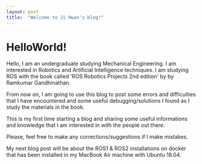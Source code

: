 ```yaml
---
layout: post
title:  "Welcome to Ji Hwan's blog!"
---
```


# HelloWorld!


Hello, I am an undergraduate studying Mechanical Engineering. I am interested in
Robotics and Artificial Intelligence techniques. I am studying ROS with the book
called 'ROS Robotics Projects 2nd edition' by by Ramkumar Gandhinathan.

From now on, I am going to use this blog to post some errors and difficulties
that I have encountered and some useful debugging/solutions I found as I study
the materials in the book.

This is my first time starting a blog and sharing some useful informations and
knowledge that I am interested in with the people out there.

Please, feel free to make any corrections/suggestions if I make mistakes.

My next blog post will be about the ROS1 & ROS2 installations on docker that has
been installed in my MacBook Air machine with Ubuntu 18.04.
